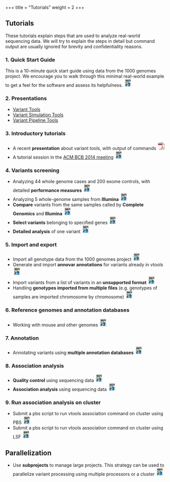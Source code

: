 +++
title = "Tutorials"
weight = 2
+++

## Tutorials

These tutorials explain steps that are used to analyze real-world sequencing data. We will try to explain the steps in detail but command output are usually ignored for brevity and confidentiality reasons. 



### 1. Quick Start Guide

This is a 10-minute quick start guide using data from the 1000 genomes project. We encourage you to walk through this minimal real-world example to get a feel for the software and assess its helpfulness.
[<img src="html.png" width = "25" height = "25" style = "display: inline" />][1]



### 2. Presentations

*   [Variant Tools][2] 
*   [Variant Simulation Tools][3] 
*   [Variant Pipeline Tools][4] 



### 3. Introductory tutorials

*   A recent **presentation** about variant tools, with output of commands [<img src="PDF.jpg" width = "25" height = "25" style = "display: inline" />][2]
*   A tutorial session in the [ACM BCB 2014 meeting][5] [<img src="html.png" width = "25" height = "25" style = "display: inline" />][6]



### 4. Variants screening

*   Analyzing 44 whole genome cases and 200 exome controls, with detailed **performance measures** [<img src="html.png" width = "25" height = "25" style = "display: inline" />][7] 
*   Analyzing 5 whole-genome samples from **Illumina** [<img src="html.png" width = "25" height = "25" style = "display: inline" />][8] 
*   **Compare** variants from the same samples called by **Complete Genomics** and **Illumina** [<img src="html.png" width = "25" height = "25" style = "display: inline" />][9] 
*   **Select variants** belonging to specified genes [<img src="html.png" width = "25" height = "25" style = "display: inline" />][10] 
*   **Detailed analysis** of one variant [<img src="html.png" width = "25" height = "25" style = "display: inline" />][11] 



### 5. Import and export

*   Import all genotype data from the 1000 genomes project [<img src="html.png" width = "25" height = "25" style = "display: inline" />][12] 
*   Generate and import **annovar annotations** for variants already in vtools [<img src="html.png" width = "25" height = "25" style = "display: inline" />][13] 
*   Import variants from a list of variants in an **unsupported format** [<img src="html.png" width = "25" height = "25" style = "display: inline" />][14] 
*   Handling **genotypes imported from multiple files** (e.g. genotypes of samples are imported chromosome by chromosome) [<img src="html.png" width = "25" height = "25" style = "display: inline" />][15] 



### 6. Reference genomes and annotation databases

*   Working with mouse and other genomes [<img src="html.png" width = "25" height = "25" style = "display: inline" />][16] 



### 7. Annotation

*   Annotating variants using **multiple annotation databases** [<img src="html.png" width = "25" height = "25" style = "display: inline" />][17] 



### 8. Association analysis

*   **Quality control** using sequencing data [<img src="html.png" width = "25" height = "25" style = "display: inline" />][18] 
*   **Association analysis** using sequencing data [<img src="html.png" width = "25" height = "25" style = "display: inline" />][19] 

### 9. Run association analysis on cluster

*   Submit a pbs script to run vtools association command on cluster using PBS  [<img src="html.png" width = "25" height = "25" style = "display: inline" />][21] 
*   Submit a pbs script to run vtools association command on cluster using LSF  [<img src="html.png" width = "25" height = "25" style = "display: inline" />][22] 

## Parallelization

*   Use **subprojects** to manage large projects. This strategy can be used to parallelize variant processing using multiple processors or a cluster [<img src="html.png" width = "25" height = "25" style = "display: inline" />][10]

 [1]:    /documentation/tutorials/quickstartguide/
 [2]:  vtools.pdf
 [3]:  VST.pdf
 [4]:  VariantPipelineTools.pptx
 [5]:  http://www.cse.buffalo.edu/ACM-BCB2014/
 [6]:    /documentation/tutorials/acm-bcb/ 
 [7]:    /documentation/tutorials/case44ctrl20/
 [8]:    /documentation/tutorials/illumina5/
 [9]:    /documentation/tutorials/compare/
 [10]:    /documentation/tutorials/select/
 [11]:    /documentation/tutorials/analysis/
 [12]:    /documentation/tutorials/1000genome/
 [13]:    /documentation/tutorials/annovar/
 [14]:    /documentation/tutorials/form/
 [15]:    /documentation/tutorials/sample/
 [16]:    /documentation/tutorials/mouthgenome/
 [17]:    /documentation/tutorials/annotation/
 [18]:    /documentation/tutorials/association/
 [19]:    /documentation/tutorials/testing/
 [20]:    /documentation/tutorials/subprojects/
 [21]:    /documentation/tutorials/pbscluster/
 [22]:    /documentation/tutorials/lsfcluster/
